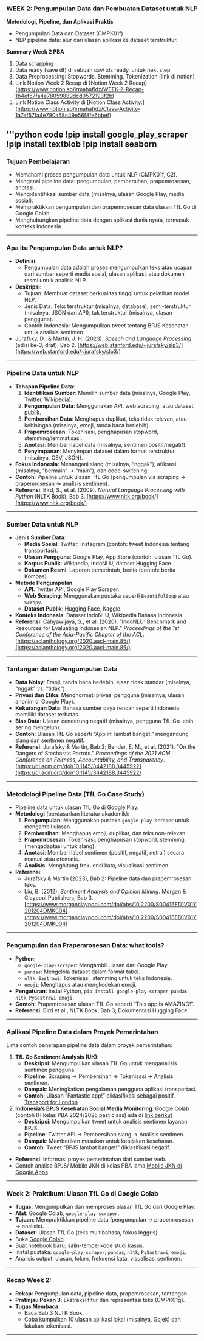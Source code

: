 

### WEEK 2: Pengumpulan Data dan Pembuatan Dataset untuk NLP 

**Metodologi, Pipeline, dan Aplikasi Praktis**  
  - Pengumpulan Data dan Dataset (CMPK01f)  
  - NLP pipeline data: alur dari ulasan aplikasi ke dataset terstruktur.  


**Summary Week 2 PBA**
1. Data scrapping
2. Data ready (save df) di sebuah csv/ xls ready, untuk next step
3. Data Preprocessing: Stopwords, Stemming, Tokenization (link di notion)
4. Link Notion Week 2 Recap di [Notion Week 2 Recap] (https://www.notion.so/irmahafidz/WEEK-2-Recap-1b4ef57fa4e78059889dcd0572193f2b)
5. Link Notion Class Activity di [Notion Class Activity:] (https://www.notion.so/irmahafidz/Class-Activity-1a7ef57fa4e780a58c49e56f8fe6bbef)

'''python code
!pip install google_play_scraper
!pip install textblob
!pip install seaborn
---

### Tujuan Pembelajaran
- Memahami proses pengumpulan data untuk NLP (CMPK01f, C2).  
- Mengenal pipeline data: pengumpulan, pembersihan, prapemrosesan, anotasi.  
- Mengidentifikasi sumber data (misalnya, ulasan Google Play, media sosial).  
- Mempraktikkan pengumpulan dan prapemrosesan data ulasan TfL Go di Google Colab.  
- Menghubungkan pipeline data dengan aplikasi dunia nyata, termasuk konteks Indonesia.  

---

### Apa itu Pengumpulan Data untuk NLP?
- **Definisi**:  
  - Pengumpulan data adalah proses mengumpulkan teks atau ucapan dari sumber seperti media sosial, ulasan aplikasi, atau dokumen resmi untuk analisis NLP.  
- **Deskripsi**:  
  - Tujuan: Membuat dataset berkualitas tinggi untuk pelatihan model NLP.  
  - Jenis Data: Teks terstruktur (misalnya, database), semi-terstruktur (misalnya, JSON dari API), tak terstruktur (misalnya, ulasan pengguna).  
  - Contoh Indonesia: Mengumpulkan tweet tentang BPJS Kesehatan untuk analisis sentimen.  
- Jurafsky, D., & Martin, J. H. (2023). *Speech and Language Processing* (edisi ke-3, draf), Bab 2. [https://web.stanford.edu/~jurafsky/slp3/](https://web.stanford.edu/~jurafsky/slp3/)  

---

### Pipeline Data untuk NLP
- **Tahapan Pipeline Data**:  
  1. **Identifikasi Sumber**: Memilih sumber data (misalnya, Google Play, Twitter, Wikipedia).  
  2. **Pengumpulan Data**: Menggunakan API, web scraping, atau dataset publik.  
  3. **Pembersihan Data**: Menghapus duplikat, teks tidak relevan, atau kebisingan (misalnya, emoji, tanda baca berlebih).  
  4. **Prapemrosesan**: Tokenisasi, penghapusan stopword, stemming/lemmatisasi.  
  5. **Anotasi**: Memberi label data (misalnya, sentimen positif/negatif).  
  6. **Penyimpanan**: Menyimpan dataset dalam format terstruktur (misalnya, CSV, JSON).  
- **Fokus Indonesia**: Menangani slang (misalnya, “nggak”), afiksasi (misalnya, “bermain” → “main”), dan code-switching.  
- **Contoh**: Pipeline untuk ulasan TfL Go (pengumpulan via scraping → prapemrosesan → analisis sentimen).  
- **Referensi**: Bird, S., et al. (2009). *Natural Language Processing with Python* (NLTK Book), Bab 3. [https://www.nltk.org/book/](https://www.nltk.org/book/)  

---

### Sumber Data untuk NLP
- **Jenis Sumber Data**:  
  - **Media Sosial**: Twitter, Instagram (contoh: tweet Indonesia tentang transportasi).  
  - **Ulasan Pengguna**: Google Play, App Store (contoh: ulasan TfL Go).  
  - **Korpus Publik**: Wikipedia, IndoNLU, dataset Hugging Face.  
  - **Dokumen Resmi**: Laporan pemerintah, berita (contoh: berita Kompas).  
- **Metode Pengumpulan**:  
  - **API**: Twitter API, Google Play Scraper.  
  - **Web Scraping**: Menggunakan pustaka seperti `BeautifulSoup` atau `Scrapy`.  
  - **Dataset Publik**: Hugging Face, Kaggle.  
- **Konteks Indonesia**: Dataset IndoNLU, Wikipedia Bahasa Indonesia.  
- **Referensi**: Cahyawijaya, S., et al. (2020). “IndoNLU: Benchmark and Resources for Evaluating Indonesian NLP.” *Proceedings of the 1st Conference of the Asia-Pacific Chapter of the ACL*. [https://aclanthology.org/2020.aacl-main.85/](https://aclanthology.org/2020.aacl-main.85/)  

---

### Tantangan dalam Pengumpulan Data
- **Data Noisy**: Emoji, tanda baca berlebih, ejaan tidak standar (misalnya, “nggak” vs. “tidak”).  
- **Privasi dan Etika**: Menghormati privasi pengguna (misalnya, ulasan anonim di Google Play).  
- **Kekurangan Data**: Bahasa sumber daya rendah seperti Indonesia memiliki dataset terbatas.  
- **Bias Data**: Ulasan cenderung negatif (misalnya, pengguna TfL Go lebih sering mengeluh).  
- **Contoh**: Ulasan TfL Go seperti “App ini lambat banget!” mengandung slang dan sentimen negatif.  
- **Referensi**: Jurafsky & Martin, Bab 2; Bender, E. M., et al. (2021). “On the Dangers of Stochastic Parrots.” *Proceedings of the 2021 ACM Conference on Fairness, Accountability, and Transparency*. [https://dl.acm.org/doi/10.1145/3442188.3445922](https://dl.acm.org/doi/10.1145/3442188.3445922)  

---

### Metodologi Pipeline Data (TfL Go Case Study)
- Pipeline data untuk ulasan TfL Go di Google Play.  
- **Metodologi** (berdasarkan literatur akademik):  
  1. **Pengumpulan**: Menggunakan pustaka `google-play-scraper` untuk mengambil ulasan.  
  2. **Pembersihan**: Menghapus emoji, duplikat, dan teks non-relevan.  
  3. **Prapemrosesan**: Tokenisasi, penghapusan stopword, stemming (mengadaptasi untuk slang).  
  4. **Anotasi**: Memberi label sentimen (positif, negatif, netral) secara manual atau otomatis.  
  5. **Analisis**: Menghitung frekuensi kata, visualisasi sentimen.  
- **Referensi**:  
  - Jurafsky & Martin (2023), Bab 2: Pipeline data dan prapemrosesan teks.  
  - Liu, B. (2012). *Sentiment Analysis and Opinion Mining*. Morgan & Claypool Publishers, Bab 3. [https://www.morganclaypool.com/doi/abs/10.2200/S00416ED1V01Y201204DMK004](https://www.morganclaypool.com/doi/abs/10.2200/S00416ED1V01Y201204DMK004)  

---

### Pengumpulan dan Prapemrosesan Data: what tools?
- **Python**:  
  - `google-play-scraper`: Mengambil ulasan dari Google Play.  
  - `pandas`: Mengelola dataset dalam format tabel.  
  - `nltk`, `Sastrawi`: Tokenisasi, stemming untuk teks Indonesia.  
  - `emoji`: Menghapus atau mengkodekan emoji.  
- **Pengaturan**: Instal Python, `pip install google-play-scraper pandas nltk PySastrawi emoji`.  
- **Contoh**: Prapemrosesan ulasan TfL Go seperti “This app is AMAZING!”.  
- **Referensi**: Bird et al., NLTK Book, Bab 3; Dokumentasi Hugging Face.  

---

### Aplikasi Pipeline Data dalam Proyek Pemerintahan
Lima contoh penerapan pipeline data dalam proyek pemerintahan:  
1. **TfL Go Sentiment Analysis (UK)**:  
   - **Deskripsi**: Mengumpulkan ulasan TfL Go untuk menganalisis sentimen pengguna.  
   - **Pipeline**: Scraping → Pembersihan → Tokenisasi → Analisis sentimen.  
   - **Dampak**: Meningkatkan pengalaman pengguna aplikasi transportasi.  
   - **Contoh**: Ulasan “Fantastic app!” diklasifikasi sebagai positif.  [Transport for London](https://play.google.com/store/apps/details?id=uk.gov.tfl.gotfl&hl=en_GB)
2. **Indonesia’s BPJS Kesehatan Social Media Monitoring**:
   Google Colab (contoh IH kelas PBA 2024/2025 past class) ada di [link berikut](https://colab.research.google.com/drive/1F67OUFULNBBTTe-DgMHo5e7a8J2sjZgy#scrollTo=lkr3a1TRC6h-) 
   - **Deskripsi**: Mengumpulkan tweet untuk analisis sentimen layanan BPJS.  
   - **Pipeline**: Twitter API → Pembersihan slang → Analisis sentimen.  
   - **Dampak**: Memberikan masukan untuk kebijakan kesehatan.  
   - **Contoh**: Tweet “BPJS lambat banget!” diklasifikasi negatif.  
- **Referensi**: Informasi proyek pemerintahan dari sumber web.
- Contoh analisa BPJS/ Mobile JKN di kelas PBA lama [Mobile JKN di Google Apps](https://play.google.com/store/apps/details?id=app.bpjs.mobile&hl=id&pli=1)

---

### Week 2: Praktikum: Ulasan TfL Go di Google Colab
- **Tugas**: Mengumpulkan dan memproses ulasan TfL Go dari Google Play.  
- **Alat**: Google Colab, `google-play-scraper`.  
- **Tujuan**: Mempraktikkan pipeline data (pengumpulan → prapemrosesan → analisis).  
- **Dataset**: Ulasan TfL Go (teks multibahasa, fokus Inggris).  
- Buka [Google Colab](https://colab.research.google.com).  
- Buat notebook baru, salin-tempel kode studi kasus.  
- Instal pustaka: `google-play-scraper`, `pandas`, `nltk`, `PySastrawi`, `emoji`.  
- Analisis output: ulasan, token, frekuensi kata, visualisasi sentimen.  



---



### Recap Week 2: 
- **Rekap**: Pengumpulan data, pipeline data, prapemrosesan, tantangan.  
- **Pratinjau Pekan 3**: Ekstraksi fitur dan representasi teks (CMPK01g).  
- **Tugas Membaca**:  
  - Baca Bab 3 NLTK Book.  
  - Coba kumpulkan 10 ulasan aplikasi lokal (misalnya, Gojek) dan lakukan tokenisasi.  

---
